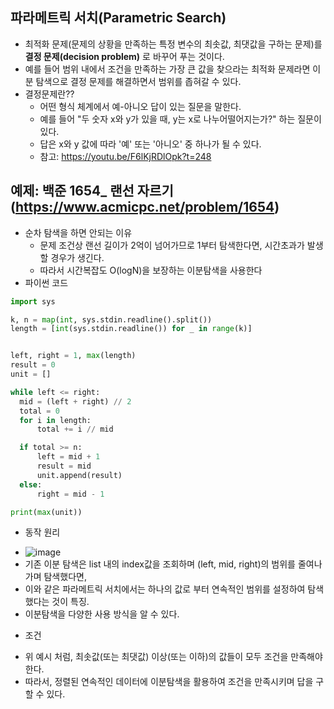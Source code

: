 ## 파라메트릭 서치(Parametric Search)
 * 최적화 문제(문제의 상황을 만족하는 특정 변수의 최솟값, 최댓값을 구하는 문제)를 **결정 문제(decision problem)** 로 바꾸어 푸는 것이다.
 * 예를 들어 범위 내에서 조건을 만족하는 가장 큰 값을 찾으라는 최적화 문제라면 이분 탐색으로 결정 문제를 해결하면서 범위를 좁혀갈 수 있다.
 * 결정문제란??
   - 어떤 형식 체계에서 예-아니오 답이 있는 질문을 말한다. 
   - 예를 들어 "두 숫자 x와 y가 있을 때, y는 x로 나누어떨어지는가?" 하는 질문이 있다. 
   - 답은 x와 y 값에 따라 '예' 또는 '아니오' 중 하나가 될 수 있다.
   - 참고: https://youtu.be/F6lKjRDlOpk?t=248

## 예제: 백준 1654_ 랜선 자르기 (https://www.acmicpc.net/problem/1654)
  * 순차 탐색을 하면 안되는 이유
    - 문제 조건상 랜선 길이가 2억이 넘어가므로 1부터 탐색한다면, 시간초과가 발생할 경우가 생긴다.
    - 따라서 시간복잡도 O(logN)을 보장하는 이분탐색을 사용한다
  * 파이썬 코드
  ```python
  import sys

k, n = map(int, sys.stdin.readline().split())
length = [int(sys.stdin.readline()) for _ in range(k)]


left, right = 1, max(length)
result = 0
unit = []

while left <= right:
    mid = (left + right) // 2
    total = 0
    for i in length:
        total += i // mid

    if total >= n:
        left = mid + 1
        result = mid
        unit.append(result)
    else:
        right = mid - 1

print(max(unit))
  ```
  * 동작 원리
  - ![image](https://user-images.githubusercontent.com/98008421/164965058-d27167d1-df04-43b0-b52a-e41949d828a4.png)
  - 기존 이분 탐색은 list 내의 index값을 조회하며 (left, mid, right)의 범위를 줄여나가며 탐색했다면,
  - 이와 같은 파라메트릭 서치에서는 하나의 값로 부터 연속적인 범위를 설정하여 탐색했다는 것이 특징.
  - 이분탐색을 다양한 사용 방식을 알 수 있다.
 
  * 조건
  - 위 예시 처럼, 최솟값(또는 최댓값) 이상(또는 이하)의 값들이 모두 조건을 만족해야 한다.
  - 따라서, 정렬된 연속적인 데이터에 이분탐색을 활용하여 조건을 만족시키며 답을 구할 수 있다.
  
